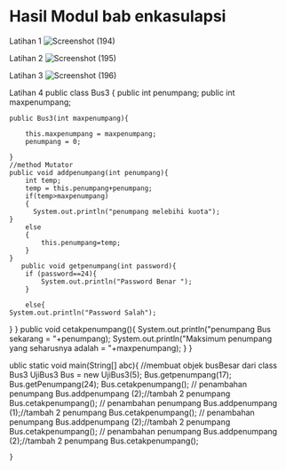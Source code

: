 # Hasil Modul bab enkasulapsi


Latihan 1
![Screenshot (194)](https://user-images.githubusercontent.com/68726545/111719482-856a4580-888e-11eb-9d46-46daebd0cfdf.png)


Latihan 2
![Screenshot (195)](https://user-images.githubusercontent.com/68726545/111719501-931fcb00-888e-11eb-8ed0-e105097e53c4.png)


Latihan 3
![Screenshot (196)](https://user-images.githubusercontent.com/68726545/111719510-97e47f00-888e-11eb-8c70-f383d6eefead.png)

Latihan 4
public class Bus3 {
    public int penumpang;
    public int maxpenumpang;
    
    public Bus3(int maxpenumpang){
        
        this.maxpenumpang = maxpenumpang;
        penumpang = 0;
        
    }
    //method Mutator
    public void addpenumpang(int penumpang){
        int temp;
        temp = this.penumpang+penumpang;
        if(temp>maxpenumpang)
        {
          System.out.println("penumpang melebihi kuota");
    }
        else
        {
            this.penumpang=temp;
        }
    }
       public void getpenumpang(int password){
        if (password==24){
            System.out.println("Password Benar ");
        }
    
        else{
    System.out.println("Password Salah");
    
}
    }
    public void cetakpenumpang(){
        System.out.println("penumpang Bus sekarang = "+penumpang);
        System.out.println("Maksimum penumpang yang seharusnya adalah = "+maxpenumpang);
    }
}

ublic static void main(String[] abc){
        //membuat objek busBesar dari class Bus3
   UjiBus3 Bus = new UjiBus3(5);
        Bus.getpenumpang(17);
        Bus.getPenumpang(24);
        Bus.cetakpenumpang();
        // penambahan penumpang
        Bus.addpenumpang (2);//tambah 2 penumpang
        Bus.cetakpenumpang();
        // penambahan penumpang
        Bus.addpenumpang (1);//tambah 2 penumpang
        Bus.cetakpenumpang();
        // penambahan penumpang
        Bus.addpenumpang (2);//tambah 2 penumpang
        Bus.cetakpenumpang();
        // penambahan penumpang
        Bus.addpenumpang (2);//tambah 2 penumpang
        Bus.cetakpenumpang();
        
    }
    
